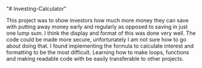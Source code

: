 "# Investing-Calculator" 

This project was to show investors how much more money they can save with putting away money early and regularly as opposed to saving in just one lump sum. I think the display and format of this was done very well. The code could be made more secure, unfortunately I am not sure how to go about doing that. I found implementing the formula to calculate interest and formatting to be the most difficult. Learning how to make loops, functions and making readable code with be easily transferable to other projects.
